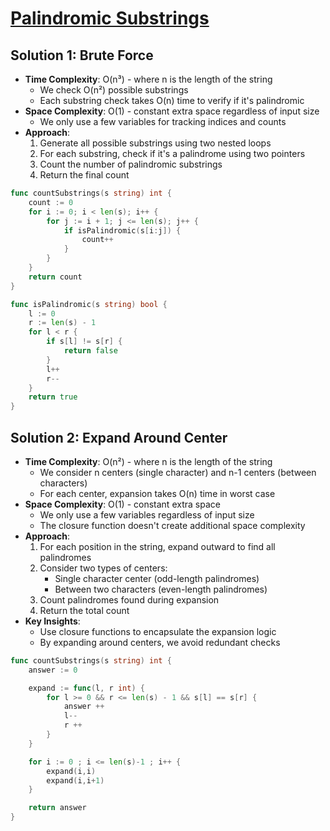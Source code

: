 # [Palindromic Substrings](https://leetcode.com/problems/palindromic-substrings/)

## Solution 1: Brute Force
- **Time Complexity**: O(n³) - where n is the length of the string
  - We check O(n²) possible substrings
  - Each substring check takes O(n) time to verify if it's palindromic
- **Space Complexity**: O(1) - constant extra space regardless of input size
  - We only use a few variables for tracking indices and counts
- **Approach**:
  1. Generate all possible substrings using two nested loops
  2. For each substring, check if it's a palindrome using two pointers
  3. Count the number of palindromic substrings
  4. Return the final count


```go
func countSubstrings(s string) int {
    count := 0
    for i := 0; i < len(s); i++ {
        for j := i + 1; j <= len(s); j++ {
            if isPalindromic(s[i:j]) {
                count++
            }
        }
    }
    return count
}

func isPalindromic(s string) bool {
    l := 0
    r := len(s) - 1
    for l < r {
        if s[l] != s[r] {
            return false
        }
        l++
        r--
    }
    return true
}

```




## Solution 2: Expand Around Center
- **Time Complexity**: O(n²) - where n is the length of the string
  - We consider n centers (single character) and n-1 centers (between characters)
  - For each center, expansion takes O(n) time in worst case
- **Space Complexity**: O(1) - constant extra space
  - We only use a few variables regardless of input size
  - The closure function doesn't create additional space complexity
- **Approach**:
  1. For each position in the string, expand outward to find all palindromes
  2. Consider two types of centers:
     - Single character center (odd-length palindromes)
     - Between two characters (even-length palindromes)
  3. Count palindromes found during expansion
  4. Return the total count
- **Key Insights**:
  - Use closure functions to encapsulate the expansion logic
  - By expanding around centers, we avoid redundant checks


```go
func countSubstrings(s string) int {
    answer := 0

    expand := func(l, r int) {
        for l >= 0 && r <= len(s) - 1 && s[l] == s[r] {
            answer ++
            l--
            r ++
        }
    }

    for i := 0 ; i <= len(s)-1 ; i++ {
        expand(i,i)
        expand(i,i+1)
    }

    return answer
}
```


